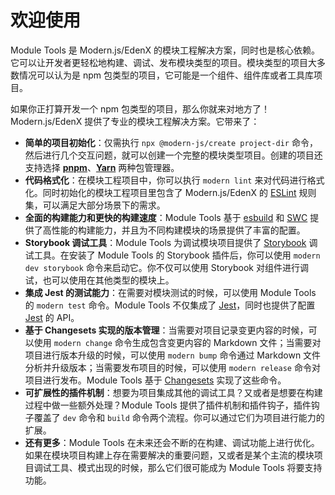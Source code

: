 # 欢迎使用

Module Tools 是 Modern.js/EdenX 的模块工程解决方案，同时也是核心依赖。它可以让开发者更轻松地构建、调试、发布模块类型的项目。模块类型的项目大多数情况可以认为是 npm 包类型的项目，它可能是一个组件、组件库或者工具库项目。

如果你正打算开发一个 npm 包类型的项目，那么你就来对地方了！Modern.js/EdenX 提供了专业的模块工程解决方案。它带来了：

- **简单的项目初始化**：仅需执行 `npx @modern-js/create project-dir` 命令，然后进行几个交互问题，就可以创建一个完整的模块类型项目。创建的项目还支持选择 [**pnpm**](https://pnpm.io/)、[**Yarn**](https://classic.yarnpkg.com/) 两种包管理器。
- **代码格式化**：在模块工程项目中，你可以执行 `modern lint` 来对代码进行格式化。同时初始化的模块工程项目里包含了 Modern.js/EdenX 的 [ESLint](https://eslint.org/docs/latest/user-guide/core-concepts#what-is-eslint) 规则集，可以满足大部分场景下的需求。
- **全面的构建能力和更快的构建速度**：Module Tools 基于 [esbuild](https://esbuild.github.io/getting-started/) 和 [SWC](https://swc.rs/) 提供了高性能的构建能力，并且为不同构建模块的场景提供了丰富的配置。
- **Storybook 调试工具**：Module Tools 为调试模块项目提供了 [Storybook](https://storybook.js.org/) 调试工具。在安装了 Module Tools 的 Storybook 插件后，你可以使用 `modern dev storybook` 命令来启动它。你不仅可以使用 Storybook 对组件进行调试，也可以使用在其他类型的模块上。
- **集成 Jest 的测试能力**：在需要对模块测试的时候，可以使用 Module Tools 的 `modern test` 命令。Module Tools 不仅集成了 [Jest](https://jestjs.io/)，同时也提供了配置 [Jest](https://jestjs.io/docs/configuration) 的 API。
- **基于 Changesets 实现的版本管理**：当需要对项目记录变更内容的时候，可以使用 `modern change` 命令生成包含变更内容的 Markdown 文件；当需要对项目进行版本升级的时候，可以使用 `modern bump` 命令通过 Markdown 文件分析并升级版本；当需要发布项目的时候，可以使用 `modern release` 命令对项目进行发布。Module Tools 基于 [Changesets](https://github.com/changesets/changesets) 实现了这些命令。
- **可扩展性的插件机制**：想要为项目集成其他的调试工具？又或者是想要在构建过程中做一些额外处理？Module Tools 提供了插件机制和插件钩子，插件钩子覆盖了 `dev` 命令和 `build` 命令两个流程。你可以通过它们为项目进行能力的扩展。
- **还有更多**：Module Tools 在未来还会不断的在构建、调试功能上进行优化。如果在模块项目构建上存在需要解决的重要问题，又或者是某个主流的模块项目调试工具、模式出现的时候，那么它们很可能成为 Module Tools 将要支持功能。
